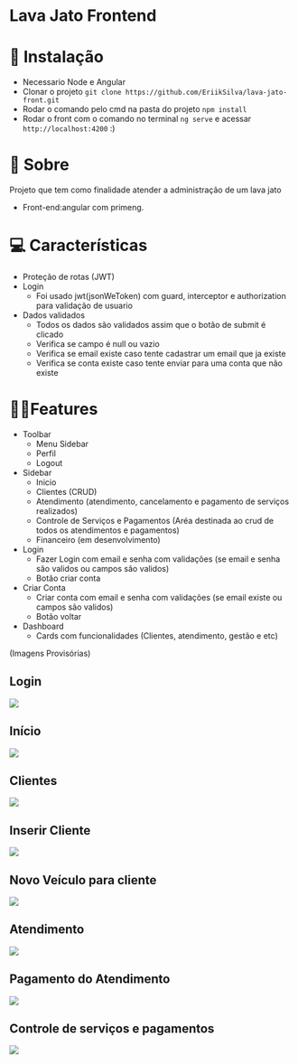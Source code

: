 # Lava Jato Frontend

# 💾 Instalação
- Necessario Node e Angular
- Clonar o projeto ```git clone https://github.com/EriikSilva/lava-jato-front.git```
- Rodar o comando pelo cmd na pasta do projeto ```npm install```
- Rodar o front com o comando no terminal ```ng serve``` e acessar ```http://localhost:4200``` :)

# 💬 Sobre
Projeto que tem como finalidade atender a administração de um lava jato
<br>
- Front-end:angular com primeng.

# 💻 Características
- Proteção de rotas (JWT)
- Login 
  - Foi usado jwt(jsonWeToken) com guard, interceptor e authorization para validação de usuario
- Dados validados
  - Todos os dados são validados assim que o botão de submit é clicado 
  - Verifica se campo é null ou vazio
  - Verifica se email existe caso tente cadastrar um email que ja existe
  - Verifica se conta existe caso tente enviar para uma conta que não existe

# 🐱‍👤Features
- Toolbar
  - Menu Sidebar
  - Perfil
  - Logout
- Sidebar
  - Inicio
  - Clientes (CRUD)
  - Atendimento (atendimento, cancelamento e pagamento de serviços realizados)
  - Controle de Serviços e Pagamentos (Aréa destinada ao crud de todos os atendimentos e pagamentos)
  - Financeiro (em desenvolvimento)
- Login
  - Fazer Login com email e senha com validações (se email e senha são validos ou campos são validos)
  - Botão criar conta
- Criar Conta
  - Criar conta com email e senha com validações (se email existe ou campos são validos)
  - Botão voltar
- Dashboard 
  - Cards com funcionalidades (Clientes, atendimento, gestão e etc)
 
(Imagens Provisórias)

<h2>Login</h2>
<img src="https://github.com/EriikSilva/lava-jato-front/assets/61124602/2cd7aa1e-9d3c-453e-998f-a829bda50a4c"/>


<h2>Início</h2>
<img src="https://github.com/EriikSilva/lava-jato-front/assets/61124602/8cd8b8d5-8d5c-4699-9c2a-47f4cbaf5e73"/>

<h2>Clientes</h2>
<img src="https://github.com/EriikSilva/lava-jato-front/assets/61124602/d246c367-1f89-4b84-8aa5-f159fd85aea0" />

<h2>Inserir Cliente</h2>
<img src="https://github.com/EriikSilva/lava-jato-front/assets/61124602/c9b4de71-3980-4fc2-b843-5e5f7147ee08" />

<h2>Novo Veículo para cliente</h2>
<img src="https://github.com/EriikSilva/lava-jato-front/assets/61124602/aea679ee-3557-4a1d-84cf-84cbdc4c92e5" />

<h2>Atendimento</h2>
<img src="https://github.com/EriikSilva/lava-jato-front/assets/61124602/64b97419-e00d-48b4-aac6-4574533d7607"/>

<h2>Pagamento do Atendimento</h2>
<img src="https://github.com/EriikSilva/lava-jato-front/assets/61124602/4d4da582-5aa3-4989-9470-4647cef43c36"/>

<h2>Controle de serviços e pagamentos</h2>
<img src="https://github.com/EriikSilva/lava-jato-front/assets/61124602/6d384308-80a2-48a6-a97d-1730428bd590"/>


